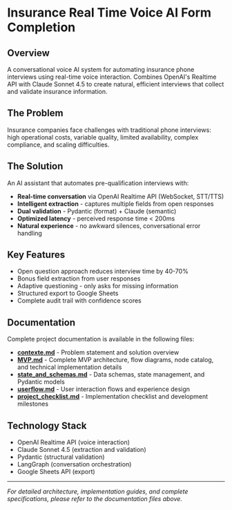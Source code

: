 # Insurance Real Time Voice AI Form Completion

## Overview

A conversational voice AI system for automating insurance phone interviews using real-time voice interaction. Combines OpenAI's Realtime API with Claude Sonnet 4.5 to create natural, efficient interviews that collect and validate insurance information.

## The Problem

Insurance companies face challenges with traditional phone interviews: high operational costs, variable quality, limited availability, complex compliance, and scaling difficulties.

## The Solution

An AI assistant that automates pre-qualification interviews with:
- **Real-time conversation** via OpenAI Realtime API (WebSocket, STT/TTS)
- **Intelligent extraction** - captures multiple fields from open responses
- **Dual validation** - Pydantic (format) + Claude (semantic)
- **Optimized latency** - perceived response time < 200ms
- **Natural experience** - no awkward silences, conversational error handling

## Key Features

- Open question approach reduces interview time by 40-70%
- Bonus field extraction from user responses
- Adaptive questioning - only asks for missing information
- Structured export to Google Sheets
- Complete audit trail with confidence scores

## Documentation

Complete project documentation is available in the following files:

- **[contexte.md](./contexte.md)** - Problem statement and solution overview
- **[MVP.md](./MVP.md)** - Complete MVP architecture, flow diagrams, node catalog, and technical implementation details
- **[state_and_schemas.md](./state_and_schemas.md)** - Data schemas, state management, and Pydantic models
- **[userflow.md](./userflow.md)** - User interaction flows and experience design
- **[project_checklist.md](./project_checklist.md)** - Implementation checklist and development milestones

## Technology Stack

- OpenAI Realtime API (voice interaction)
- Claude Sonnet 4.5 (extraction and validation)
- Pydantic (structural validation)
- LangGraph (conversation orchestration)
- Google Sheets API (export)

---

*For detailed architecture, implementation guides, and complete specifications, please refer to the documentation files above.*
